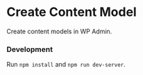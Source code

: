 # Create Content Model

Create content models in WP Admin.

### Development

Run `npm install` and `npm run dev-server`.
